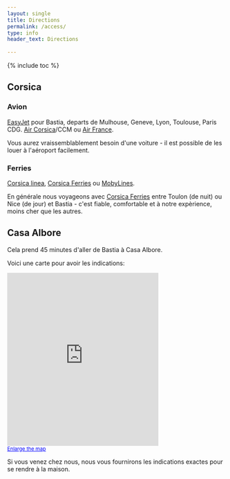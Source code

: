 ```yaml
---
layout: single
title: Directions
permalink: /access/
type: info
header_text: Directions
  
---
```


{% include toc %}

## Corsica

### Avion

[EasyJet](http://www.easyjet.com/) pour Bastia, departs de Mulhouse,
Geneve, Lyon, Toulouse, Paris CDG.
[Air Corsica](http://www.aircorsica.com/)/CCM ou
[Air France](http://www.airfrance.com).

Vous aurez vraissemblablement besoin d'une voiture - il est possible de les louer
à l'aéroport facilement.

### Ferries

[Corsica linea](http://www.corsicalinea.com/),
[Corsica Ferries](https://www.corsica-ferries.co.uk/) ou
[MobyLines](http://www.mobylines.com/).

En générale nous voyageons avec
[Corsica Ferries](https://www.corsica-ferries.co.uk/) entre Toulon
(de nuit) ou Nice (de jour) et Bastia - c'est fiable, comfortable
et à notre expèrience, moins cher que les autres.

## Casa Albore

Cela prend 45 minutes d'aller de Bastia à Casa Albore.

Voici une carte pour avoir les indications:

<iframe width="350" height="400" frameborder="0" scrolling="no" marginheight="0" marginwidth="0" src="https://maps.google.com/maps?f=q&amp;source=s_q&amp;hl=en&amp;geocode=&amp;q=suare,+cagnano,+france&amp;aq=&amp;sll=37.0625,-95.677068&amp;sspn=34.587666,71.982422&amp;ie=UTF8&amp;hq=&amp;hnear=Suare,+Cagnano,+Haute-Corse,+Corse,+France&amp;iwloc=near&addr&amp;t=m&amp;ll=42.847779,9.380951&amp;spn=0.402738,0.479279&amp;z=10&amp;output=embed"></iframe><br /><small><a href="https://maps.google.com/maps?f=q&amp;source=embed&amp;hl=fr&amp;geocode=&amp;q=suare,+cagnano,+france&amp;aq=&amp;sll=37.0625,-95.677068&amp;sspn=34.587666,71.982422&amp;ie=UTF8&amp;hq=&amp;hnear=Suare,+Cagnano,+Haute-Corse,+Corse,+France&amp;t=m&amp;ll=42.847779,9.380951&amp;spn=0.402738,0.479279&amp;z=10" style="color:#0000FF;text-align:left">Enlarge the map</a></small>

Si vous venez chez nous, nous vous fournirons les indications exactes pour se
rendre à la maison.
